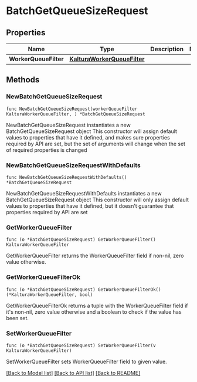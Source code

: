 # BatchGetQueueSizeRequest

## Properties

Name | Type | Description | Notes
------------ | ------------- | ------------- | -------------
**WorkerQueueFilter** | [**KalturaWorkerQueueFilter**](KalturaWorkerQueueFilter.md) |  | 

## Methods

### NewBatchGetQueueSizeRequest

`func NewBatchGetQueueSizeRequest(workerQueueFilter KalturaWorkerQueueFilter, ) *BatchGetQueueSizeRequest`

NewBatchGetQueueSizeRequest instantiates a new BatchGetQueueSizeRequest object
This constructor will assign default values to properties that have it defined,
and makes sure properties required by API are set, but the set of arguments
will change when the set of required properties is changed

### NewBatchGetQueueSizeRequestWithDefaults

`func NewBatchGetQueueSizeRequestWithDefaults() *BatchGetQueueSizeRequest`

NewBatchGetQueueSizeRequestWithDefaults instantiates a new BatchGetQueueSizeRequest object
This constructor will only assign default values to properties that have it defined,
but it doesn't guarantee that properties required by API are set

### GetWorkerQueueFilter

`func (o *BatchGetQueueSizeRequest) GetWorkerQueueFilter() KalturaWorkerQueueFilter`

GetWorkerQueueFilter returns the WorkerQueueFilter field if non-nil, zero value otherwise.

### GetWorkerQueueFilterOk

`func (o *BatchGetQueueSizeRequest) GetWorkerQueueFilterOk() (*KalturaWorkerQueueFilter, bool)`

GetWorkerQueueFilterOk returns a tuple with the WorkerQueueFilter field if it's non-nil, zero value otherwise
and a boolean to check if the value has been set.

### SetWorkerQueueFilter

`func (o *BatchGetQueueSizeRequest) SetWorkerQueueFilter(v KalturaWorkerQueueFilter)`

SetWorkerQueueFilter sets WorkerQueueFilter field to given value.



[[Back to Model list]](../README.md#documentation-for-models) [[Back to API list]](../README.md#documentation-for-api-endpoints) [[Back to README]](../README.md)


